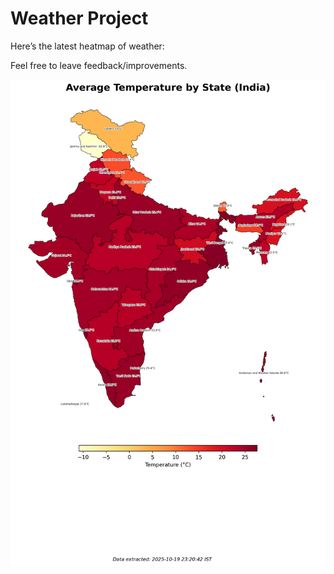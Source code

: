 # Weather Project

Here’s the latest heatmap of weather:

Feel free to leave feedback/improvements.

![India Heatmap](docs/assets/india_heatmap.png?v=F524F4)
